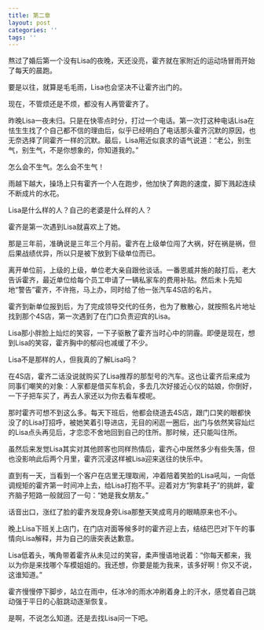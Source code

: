 ```yaml
---
title: 第二章
layout: post
categories: ''
tags: ''
---
```

熬过了婚后第一个没有Lisa的夜晚，天还没亮，霍齐就在家附近的运动场冒雨开始了每天的晨跑。

要是以往，就算是毛毛雨，Lisa也会坚决不让霍齐出门的。

现在，不管烦还是不烦，都没有人再管霍齐了。

昨晚Lisa一夜未归。只是在快零点时分，打过一个电话。第一次打这种电话Lisa在怯生生找了个自己都不信的理由后，似乎已经明白了电话那头霍齐沉默的原因，也无奈选择了同霍齐一样的沉默。最后，Lisa用近似哀求的语气说道：“老公，别生气，别生气，不是你想象的，你知道我的。”

怎么会不生气。怎么会不生气！

雨越下越大，操场上只有霍齐一个人在跑步，他加快了奔跑的速度，脚下溅起连续不断成片的水花。

Lisa是什么样的人？自己的老婆是什么样的人？

霍齐是第一次遇到Lisa就喜欢上了她。

那是三年前，准确说是三年三个月前。霍齐在上级单位闯了大祸，好在祸是祸，但后果战绩优异，所以只是被下放到下级单位而已。

离开单位前，上级的上级，单位老大亲自跟他谈话。一番恩威并施的敲打后，老大告诉霍齐，最近单位给每个员工申请了一辆私家车的费用补贴。然后未卜先知地“警告”霍齐，不许拖，马上办，同时给了他一张汽车4S店的名片。

霍齐到新单位报到后，为了完成领导交代的任务，也为了散散心，就按照名片地址找到那个4S店，第一次遇到了在门口负责迎宾的Lisa。

Lisa那小胖脸上灿烂的笑容，一下子驱散了霍齐当时心中的阴霾。即便是现在，想到Lisa的笑容，霍齐胸中的郁闷也减缓了不少。

Lisa不是那样的人，但我真的了解Lisa吗？

在4S店，霍齐二话没说就购买了Lisa推荐的那型号的汽车。这也让霍齐后来成为同事们嘲笑的对象：人家都是借买车机会，多去几次好接近心仪的姑娘，你倒好，一下子把车买了，再去人家还以为你去看车模呢。

那时霍齐可想不到这么多。每天下班后，他都会绕道去4S店，跟门口笑的眼都快没了的Lisa打招呼，被她笑着引导进店，无目的闲逛一圈后，出门与依然笑容灿烂的Lisa点头再见后，才恋恋不舍地回到自己的住所。那时候，还只能叫住所。

虽然后来发觉Lisa其实对其他顾客也同样热情后，霍齐心中居然多少有些失落，但也没影响此后两个月里，霍齐沉浸这样被Lisa迎来送往的快乐中。

直到有一天，当看到一个客户在店里无理取闹，冲着陪着笑脸的Lisa吼叫，一向低调规矩的霍齐第一时间冲上去，给Lisa打抱不平。迎着对方“狗拿耗子”的挑衅，霍齐脑子短路一般就回了一句：“她是我女朋友。”

话音出口，涨红了脸的霍齐发现身旁Lisa那整天笑成弯月的眼睛原来也不小。

晚上Lisa下班关上店门，在门店对面等候多时的霍齐迎上去，结结巴巴对下午的事情向Lisa解释，并为自己的唐突表达歉意。

Lisa低着头，嘴角带着霍齐从未见过的笑容，柔声慢语地说着：“你每天都来，我以为你是来找哪个车模姐姐的。我还想，你要是能为我来，该多好啊！你又不说，这谁知道。”

霍齐慢慢停下脚步，站立在雨中，任冰冷的雨水冲刷着身上的汗水，感觉着自己跳动强于平日的心脏跳动逐渐恢复。

是啊，不说怎么知道。还是去找Lisa问一下吧。